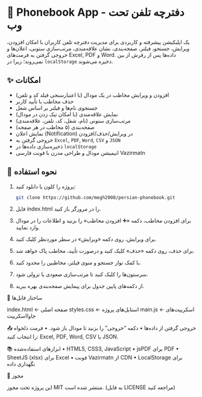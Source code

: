 # 📖 Phonebook App - دفترچه تلفن تحت وب

یک اپلیکیشن پیشرفته و کاربردی برای مدیریت دفترچه تلفن کاربران با امکان افزودن، ویرایش، جستجو، فیلتر، صفحه‌بندی، نشان علاقه‌مندی، مرتب‌سازی ستونی، اعلان‌ها و خروجی گرفتن به فرمت‌های Excel, PDF و Word. داده‌ها پس از رفرش از بین نمی‌روند؛ زیرا در `localStorage` ذخیره می‌شوند.

## ✨ امکانات
- افزودن و ویرایش مخاطب در یک مودال (با اعتبارسنجی فیلد کد و تلفن)
- حذف مخاطب با تأیید کاربر
- جستجوی نام‌ها و فیلتر بر اساس شغل
- نمایش علاقه‌مندی (با امکان تیک زدن در مودال)
- مرتب‌سازی ستونی (نام، شغل، کد، تلفن، علاقه‌مندی)
- صفحه‌بندی (۵ مخاطب در هر صفحه)
- نمایش اعلان (Notification) در ویرایش/حذف/افزودن
- خروجی گرفتن به `Excel`, `PDF`, `Word`, `CSV` و `JSON`
- ذخیره‌سازی داده‌ها در `localStorage`
- انیمیشن مودال و طراحی مدرن با فونت فارسی Vazirmatn

## 🔧 نحوه استفاده
1. پروژه را کلون یا دانلود کنید:
   ```bash
   git clone https://github.com/megh2008/persian-phonebook.git
    ```

2.	فایل index.html را در مرورگر باز کنید.
3.	برای افزودن مخاطب، دکمه «➕ افزودن مخاطب» را بزنید و اطلاعات را در مودال وارد نمایید.
4.	برای ویرایش، روی دکمه «ویرایش» در سطر موردنظر کلیک کنید.
5.	برای حذف، روی دکمه «حذف» کلیک کنید و درصورت تأیید، مخاطب پاک خواهد شد.
6.	با کمک نوار جستجو و منوی فیلتر، مخاطبین را محدود کنید.
7.	سرستون‌ها را کلیک کنید تا مرتب‌سازی صعودی یا نزولی شود.
8.	از دکمه‌های پایین جدول برای پیمایش صفحه‌بندی بهره ببرید.

📁 ساختار فایل‌ها

index.html         ← صفحه اصلی
styles.css         ← استایل‌های پروژه
main.js           ← اسکریپت‌های جاوااسکریپت

📤 خروجی گرفتن از داده‌ها
	•	دکمه “خروجی” را بزنید تا مودال باز شود.
	•	فرمت دلخواه را انتخاب کنید: Excel, PDF, Word, CSV یا JSON.

📚 ابزارهای استفاده‌شده
	•	HTML5, CSS3, JavaScript
	•	jsPDF برای PDF
	•	SheetJS (xlsx) برای Excel
	•	فونت Vazirmatn از CDN
	•	LocalStorage برای نگهداری داده

📄 مجوز

این پروژه تحت مجوز MIT منتشر شده است. (به فایل LICENSE مراجعه کنید)

